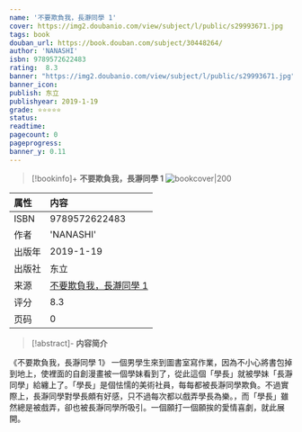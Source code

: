 ```yaml
---
name: '不要欺負我，長瀞同學 1'
cover: https://img2.doubanio.com/view/subject/l/public/s29993671.jpg
tags: book
douban_url: https://book.douban.com/subject/30448264/
author: 'NANASHI'
isbn: 9789572622483
rating:  8.3 
banner: "https://img2.doubanio.com/view/subject/l/public/s29993671.jpg"
banner_icon: 
publish: 东立
publishyear: 2019-1-19
grade: ⭐⭐⭐⭐⭐
status: 
readtime:
pagecount: 0
pageprogress: 
banner_y: 0.11
---
```

> [!bookinfo]+ **不要欺負我，長瀞同學 1**
> ![bookcover|200](https://img2.doubanio.com/view/subject/l/public/s29993671.jpg)
>
| 属性   | 内容                                       |
|:------ |:------------------------------------------ |
| ISBN   | 9789572622483                             |
| 作者   | 'NANASHI'                           |
| 出版年 | 2019-1-19                      | 
| 出版社 | 东立                          |
| 来源   | [不要欺負我，長瀞同學 1](https://book.douban.com/subject/30448264/) |
| 评分   |  8.3                            |
| 页码   | 0                        |

> [!abstract]- **内容简介**
> 
《不要欺負我，長瀞同學 1》
一個男學生來到圖書室寫作業，因為不小心將書包掉到地上，使裡面的自創漫畫被一個學妹看到了，從此這個「學長」就被學妹「長瀞同學」給纏上了。「學長」是個怯懦的美術社員，每每都被長瀞同學欺負。不過實際上，長瀞同學對學長頗有好感，只不過每次都以戲弄學長為樂。，而「學長」雖然總是被戲弄，卻也被長瀞同學所吸引。一個願打一個願挨的愛情喜劇，就此展開。

 

 
  

